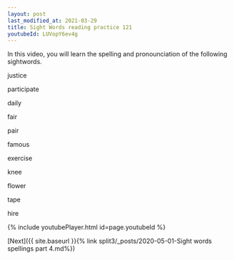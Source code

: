 ```yaml
---
layout: post
last_modified_at: 2021-03-29
title: Sight Words reading practice 121
youtubeId: LUVopY6ev4g
---
```

 
 
In this video, you will learn the spelling and pronounciation of the following sightwords.

justice

participate

daily

fair

pair

famous

exercise

knee

flower

tape

hire


 
 
{% include youtubePlayer.html id=page.youtubeId %}
 
 

[Next]({{ site.baseurl }}{% link  split3/_posts/2020-05-01-Sight words spellings part 4.md%})
 
